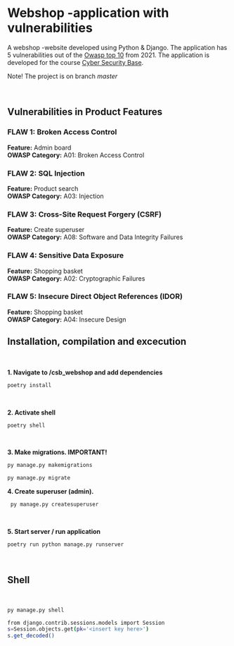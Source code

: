 # Webshop -application with vulnerabilities

A webshop -website developed using Python & Django. The application has 5 vulnerabilities out of the [Owasp top 10](https://owasp.org/Top10/) from 2021. The application is developed for the course [Cyber Security Base](https://cybersecuritybase.mooc.fi/module-3.1).

Note! The project is on branch *master*

<br />

## Vulnerabilities in Product Features

### FLAW 1: Broken Access Control
**Feature:** Admin board  
**OWASP Category:** A01: Broken Access Control  



### FLAW 2: SQL Injection
**Feature:** Product search  
**OWASP Category:** A03: Injection  



### FLAW 3: Cross-Site Request Forgery (CSRF)
**Feature:** Create superuser  
**OWASP Category:** A08: Software and Data Integrity Failures  



### FLAW 4: Sensitive Data Exposure
**Feature:** Shopping basket  
**OWASP Category:** A02: Cryptographic Failures  



### FLAW 5: Insecure Direct Object References (IDOR)
**Feature:** Shopping basket  
**OWASP Category:** A04: Insecure Design  



## Installation, compilation and excecution
<br />

**1. Navigate to /csb_webshop and add dependencies**

```bash
poetry install
```


<br />

**2. Activate shell**

```bash
poetry shell
```

<br />

**3. Make migrations. IMPORTANT!**
   
```bash
py manage.py makemigrations
```

```bash
py manage.py migrate
```

**4. Create superuser (admin).**

```bash
 py manage.py createsuperuser
```
<br />



**5. Start server / run application**

```bash
poetry run python manage.py runserver  

```

<br />


## Shell

<br />

```bash
py manage.py shell
```

```bash
from django.contrib.sessions.models import Session
s=Session.objects.get(pk='<insert key here>')
s.get_decoded()




